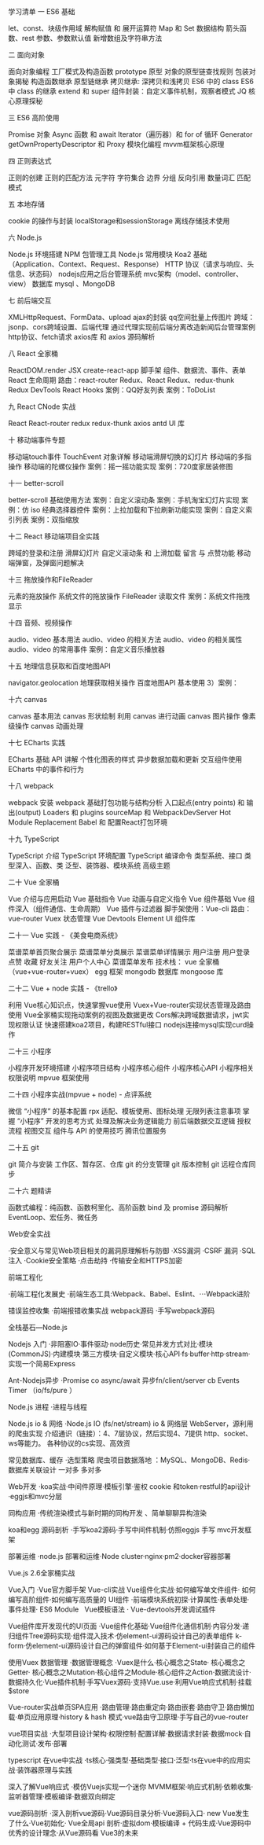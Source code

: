 学习清单
一 ES6 基础

let、const、块级作用域
解构赋值 和 展开运算符
Map 和 Set 数据结构
箭头函数、rest 参数、参数默认值
新增数组及字符串方法

二 面向对象

面向对象编程
工厂模式及构造函数
prototype 原型
对象的原型链查找规则
包装对象揭秘
构造函数继承
原型链继承
拷贝继承: 深拷贝和浅拷贝
ES6 中的 class
ES6 中 class 的继承 extend 和 super
组件封装：自定义事件机制，观察者模式
JQ 核心原理探秘
 
三 ES6 高阶使用
 
Promise 对象
Async 函数 和 await
Iterator（遍历器）和 for of 循环
Generator
getOwnPropertyDescriptor 和 Proxy
模块化编程
mvvm框架核心原理
 
四 正则表达式
 
正则的创建
正则的匹配方法
元字符
字符集合
边界
分组
反向引用
数量词汇
匹配模式
 
五 本地存储

cookie 的操作与封装
localStorage和sessionStorage
离线存储技术使用
 
六 Node.js
 
Node.js 环境搭建
NPM 包管理工具
Node.js 常用模块
Koa2 基础（Application、Context、Request、Response）
HTTP 协议（请求与响应、头信息、状态码）
nodejs应用之后台管理系统
mvc架构（model、controller、view）
数据库 mysql 、MongoDB
 
七 前后端交互
 
XMLHttpRequest、FormData、upload
ajax的封装
qq空间批量上传图片
跨域：jsonp、cors跨域设置、后端代理
通过代理实现前后端分离改造新闻后台管理案例
http协议、fetch请求
axios库 和 axios 源码解析
 
八 React 全家桶
 
ReactDOM.render
JSX
create-react-app 脚手架
组件、数据流、事件、表单
React 生命周期
路由：react-router
Redux、React Redux、redux-thunk
Redux DevTools
React Hooks
案例：QQ好友列表
案例：ToDoList
 
九 React CNode 实战
  
React
React-router
redux
redux-thunk
axios
antd UI 库
 
十 移动端事件专题
  
移动端touch事件
TouchEvent 对象详解
移动端滑屏切换的幻灯片
移动端的多指操作
移动端的陀螺仪操作
案例：摇一摇功能实现
案例：720度家居装修图
 
十一 better-scroll

better-scroll 基础使用方法
案例：自定义滚动条
案例：手机淘宝幻灯片实现
案例：仿 iso 经典选择器控件
案例：上拉加载和下拉刷新功能实现
案例：自定义索引列表
案例：双指缩放

十二 React 移动端项目全实践
  
跨域的登录和注册
滑屏幻灯片
自定义滚动条 和 上滑加载
留言 与 点赞功能
移动端弹窗，及弹窗问题解决
 
十三 拖放操作和FileReader
 
元素的拖放操作
系统文件的拖放操作
FileReader
读取文件
案例：系统文件拖拽显示

十四 音频、视频操作

audio、video 基本用法
audio、video 的相关方法
audio、video 的相关属性
audio、video 的常用事件
案例：自定义音乐播放器

十五 地理信息获取和百度地图API

navigator.geolocation 地理获取相关操作
百度地图API 基本使用 3）案例：

十六 canvas

canvas 基本用法
canvas 形状绘制
利用 canvas 进行动画
canvas 图片操作
像素级操作
canvas 动画处理

十七 ECharts 实践

ECharts 基础 API 讲解
个性化图表的样式
异步数据加载和更新
交互组件使用
ECharts 中的事件和行为

十八 webpack

webpack 安装
webpack 基础打包功能与结构分析
入口起点(entry points) 和 输出(output)
Loaders 和 plugins
sourceMap 和 WebpackDevServer
Hot Module Replacement
Babel 和 配置React打包环境

十九 TypeScript

TypeScript 介绍
TypeScript 环境配置
TypeScript 编译命令
类型系统、接口
类型深入、函数、类
泛型、装饰器、模块系统
高级主题

二十 Vue 全家桶

Vue 介绍与应用启动
Vue 基础指令
Vue 动画与自定义指令
Vue 组件基础
Vue 组件深入（组件通信、生命周期）
Vue 插件与过滤器
脚手架使用：Vue-cli
路由：vue-router
Vuex 状态管理
Vue Devtools
Element UI 组件库

二十一 Vue 实践 - 《美食电商系统》

菜谱菜单首页聚合展示
菜谱菜单分类展示
菜谱菜单详情展示
用户注册
用户登录
点赞
收藏
好友关注
用户个人中心
菜谱菜单发布
技术栈：
vue 全家桶（vue+vue-router+vuex）
egg 框架
mongodb 数据库
mongoose 库

二十二 Vue + node 实践 - 《trello》

利用 Vue核心知识点，快速掌握vue使用
Vuex+Vue-router实现状态管理及路由使用
Vue全家桶实现拖动案例的视图及数据更改
Cors解决跨域数据请求，jwt实现权限认证
快速搭建koa2项目，构建RESTful接口
nodejs连接mysql实现curd操作

二十三 小程序

小程序开发环境搭建
小程序项目结构
小程序核心组件
小程序核心API
小程序相关权限说明
mpvue 框架使用

二十四 小程序实战(mpvue + node) - 点评系统

微信 “小程序” 的基本配置
rpx 适配、模板使用、图标处理
无限列表注意事项
掌握 “小程序” 开发的思考方式
处理及解决业务逻辑能力
前后端数据交互逻辑
授权流程
视图交互
组件与 API 的使用技巧
腾讯位置服务

二十五 git

git 简介与安装
工作区、暂存区、仓库
git 的分支管理
git 版本控制
git 远程仓库同步

二十六 题精讲

函数式编程：纯函数、函数柯里化、高阶函数
bind 及 promise 源码解析
EventLoop、宏任务、微任务

Web安全实战

·安全意义与常见Web项目相关的漏洞原理解析与防御
·XSS漏洞
·CSRF 漏洞
·SQL注入
·Cookie安全策略
·点击劫持
·传输安全和HTTPS加密

前端工程化

·前端工程化发展史
·前端生态工具:Webpack、Babel、Eslint、⋯Webpack进阶

错误监控收集
·前端报错收集实战
webpack源码
·手写webpack源码

全栈基石—Node.js

Nodejs 入门
·非阻塞IO·事件驱动·node历史·常见并发方式对比·模块(CommonJS)·内建模块·第三方模块·自定义模块·核心API·fs·buffer·http·stream·实现一个简易Express

Ant-Nodejs异步
·Promise co async/await 异步fn/client/server cb Events Timer （io/fs/pure ）

Node.js 进程
·进程与线程

Node.js io & 网络
·Node.js IO (fs/net/stream) io & 网络层 WebServer，源利用的爬虫实现 介绍通识（链接）：4、7层协议，然后实现4、7提供 http、socket、ws等能力。 各种协议的cs实现、高效资

常见数据库、缓存
·选型策略 爬虫项目数据落地 ：MySQL、MongoDB、Redis·数据库关联设计 一对多 多对多

Web开发
·koa实战·中间件原理·模板引擎·鉴权 cookie 和token·restful的api设计·eggjs和mvc分层

同构应用
·传统渲染模式与新时期的同构开发 、简单聊聊异构渲染

koa和egg 源码剖析
·手写koa2源码·手写中间件机制·仿照eggjs 手写 mvc开发框架

部署运维
·node.js 部署和运维·Node cluster·nginx·pm2·docker容器部署


Vue.js 2.6全家桶实战

Vue入门
·Vue官方脚手架 Vue-cli实战 Vue组件化实战·如何编写单文件组件· 如何编写高阶组件·如何编写高质量的 UI组件 ·前端模块系统初探·计算属性·表单处理·事件处理· ES6 Module   Vue模板语法 · Vue-devtools开发调试插件

Vue组件库开发现代的UI页面
·Vue组件化基础·Vue组件化通信机制·内容分发·递归组件Tree源码实现·组件混入技术·仿element-ui源码设计自己的表单组件 k-form·仿element-ui源码设计自己的弹窗组件·如何基于Element-ui封装自己的组件

使用Vuex 数据管理
·数据管理概念 ·Vuex是什么·核心概念之State· 核心概念之Getter· 核心概念之Mutation·核心组件之Module·核心组件之Action·数据流设计·数据持久化·Vue插件机制·手写Vuex源码·支持Vue.use·利用Vue响应式机制·挂载$store

Vue-router实战单页SPA应用
·路由管理·路由重定向·路由嵌套·路由守卫·路由懒加载·单页应用原理·history & hash 模式·vue路由守卫原理·手写自己的vue-router

vue项目实战
·大型项目设计架构·权限控制·配置详解·数据请求封装·数据mock·自动化测试·发布·部署

typescript 在vue中实战
·ts核心·强类型·基础类型·接口·泛型·ts在vue中的应用实战·装饰器原理与实践

深入了解Vue响应式
·模仿Vuejs实现一个迷你 MVMM框架·响应式机制·依赖收集·监听器管理·模板编译·数据双向绑定

vue源码剖析
·深入剖析vue源码·Vue源码目录分析·Vue源码入口· new Vue发生了什么·Vue初始化· Vue全局api 剖析·虚拟dom·模板编译 + 代码生成·Vue源码中优秀的设计理念·从Vue源码看 Vue3的未来



 
